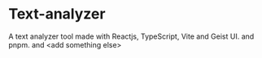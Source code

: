 # Text-analyzer
A text analyzer tool made with Reactjs, TypeScript, Vite and Geist UI. and pnpm. and \<add something else\>

